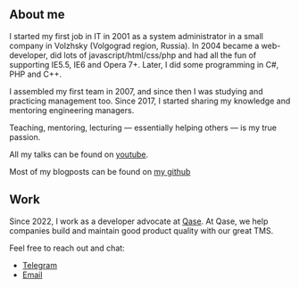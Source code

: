 ## About me

I started my first job in IT in 2001 as a system administrator in a small company in Volzhsky (Volgograd region, Russia). In 2004 became a web-developer, did lots of javascript/html/css/php and had all the fun of supporting IE5.5, IE6 and Opera 7+. Later, I did some programming in C#, PHP and C++. 

I assembled my first team in 2007, and since then I was studying and practicing management too. Since 2017, I started sharing my knowledge and mentoring engineering managers.

Teaching, mentoring, lecturing — essentially helping others — is my true passion.

All my talks can be found on [youtube](https://www.youtube.com/playlist?list=PLFtS8Ah0wZvWS37oveJ0-D5K6V7GWUpqY).

Most of my blogposts can be found on [my github](https://sharovatov.github.io)

## Work

Since 2022, I work as a developer advocate at [Qase](https://qase.io). At Qase, we help companies build and maintain good product quality with our great TMS.

Feel free to reach out and chat:
- [Telegram](https://t.me/vitaly19842)
- [Email](mailto:vitaly.sharovatov@gmail.com)
